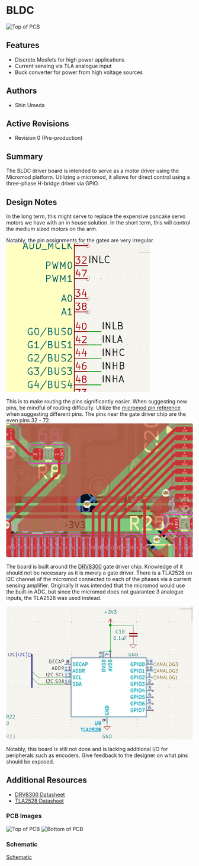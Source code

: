 # BLDC

![Top of PCB](outputs/bldc/top.png)

## Features

- Discrete Mosfets for high power applications
- Current sensing via TLA analogue input
- Buck converter for power from high voltage sources

## Authors

- Shin Umeda

## Active Revisions

- Revision 0 (Pre-production)

## Summary

The BLDC driver board is intended to serve as a motor driver using the Micromod
platform. Utilizing a micromod, it allows for direct control using a three-phase
H-bridge driver via GPIO.

## Design Notes

In the long term, this might serve to replace the expensive pancake servo motors
we have with an in house solution. In the short term, this will control the medium
sized motors on the arm.

Notably, the pin assignments for the gates are very irregular.
![Gate pin assignments](images/bldc-gate-pins.png)

This is to make routing the pins significantly easier. When suggesting new pins,
be mindful of routing difficulty. Utilize the
[micromod pin reference](https://www.sparkfun.com/micromod) when suggesting
different pins. The pins near the gate driver chip are the even pins 32 - 72.
![Gate routing](images/bldc-gate-routing.png)

The board is built around the
[DRV8300](https://www.ti.com/lit/ds/symlink/drv8300.pdf?HQS=dis-dk-null-digikeymode-dsf-pf-null-wwe&ts=1731785150070)
gate driver chip. Knowledge of it should not be necessary as it is merely a gate
driver. There is a TLA2528 on I2C channel of the micromod connected to each of
the phases via a current sensing amplifier. Originally it was intended that the
micromod would use the built-in ADC, but since the micromod does not guarantee 3
analogue inputs, the TLA2528 was used instead.

![TLA2528](images/bldc-tla.png)

Notably, this board is still not done and is lacking additional I/O for peripherals
such as encoders. Give feedback to the designer on what pins should be exposed.

## Additional Resources

- [DRV8300 Datasheet](https://www.ti.com/lit/ds/symlink/drv8300.pdf)
- [TLA2528 Datasheet](https://www.ti.com/lit/ds/symlink/tla2528.pdf)

### PCB Images

![Top of PCB](outputs/bldc/top.png)
![Bottom of PCB](outputs/bldc/bottom.png)

### Schematic

[Schematic](outputs/bldc/sch.pdf)
